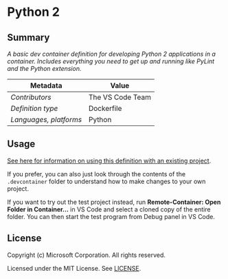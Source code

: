 # Python 2

## Summary

*A basic dev container definition for developing Python 2 applications in a container. Includes everything you need to get up and running like PyLint and the Python extension.*

| Metadata | Value |  
|----------|-------|
| *Contributors* | The VS Code Team |
| *Definition type* | Dockerfile |
| *Languages, platforms* | Python |

## Usage

[See here for information on using this definition with an existing project](../../README.md#using-a-definition).

If you prefer, you can also just look through the contents of the `.devcontainer` folder to understand how to make changes to your own project.

If you want to try out the test project instead, run **Remote-Container: Open Folder in Container...** in VS Code and select a cloned copy of the entire folder. You can then start the test program from Debug panel in VS Code.

## License

Copyright (c) Microsoft Corporation. All rights reserved.

Licensed under the MIT License. See [LICENSE](../../LICENSE).
